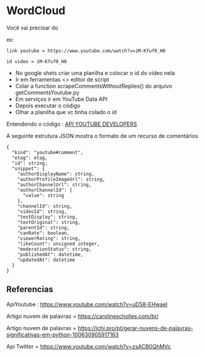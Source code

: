 # WordCloud

Você vai precisar do 

ex: 
````
link youtube = https://www.youtube.com/watch?v=iM-Kfuf0_H0

id video = iM-Kfuf0_H0
````

- No google shets criar uma planilha e colocar o id do vídeo nela
- Ir em ferramentas <> editor de script
- Colar a function scrapeCommentsWithoutReplies() do arquivo getCommentsYoutube.py
- Em serviços ir em YouTube Data API
- Depois executar o código
- Olhar a planilha que vc tinha colado o id 


Entendendo o código : [API YOUTUBE DEVELOPERS](https://developers.google.com/youtube/v3/docs/comments)


A seguinte estrutura JSON mostra o formato de um recurso de comentários
````
{
  "kind": "youtube#comment",
  "etag": etag,
  "id": string,
  "snippet": {
    "authorDisplayName": string,
    "authorProfileImageUrl": string,
    "authorChannelUrl": string,
    "authorChannelId": {
      "value": string
    },
    "channelId": string,
    "videoId": string,
    "textDisplay": string,
    "textOriginal": string,
    "parentId": string,
    "canRate": boolean,
    "viewerRating": string,
    "likeCount": unsigned integer,
    "moderationStatus": string,
    "publishedAt": datetime,
    "updatedAt": datetime
  }
}
````

## Referencias

ApiYoutube : https://www.youtube.com/watch?v=uD58-EHwaeI

Artigo nuvem de palavras = https://carolinescholles.com/br/

Artigo nuvem de palavras = https://ichi.pro/pt/gerar-nuvens-de-palavras-significativas-em-python-100630905917163

Api Twitter = https://www.youtube.com/watch?v=zsACB0QhMVc
                   
                    

                    
